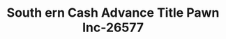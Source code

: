 ---
f_zip-code: 37840
f_state-code: TN
title: South ern Cash Advance Title Pawn Inc-26577
f_phone: 865-435-1111
f_city-only: Oliver Springs
f_address: 611 East Tri County Boulevard Oliver Springs
f_location-unique-id: '26577'
slug: south-ern-cash-advance-title-pawn-inc-26577
updated-on: '2024-05-30T13:46:58.046Z'
created-on: '2024-05-30T13:36:59.803Z'
published-on: '2024-05-30T13:54:32.469Z'
f_city-state: cms/city/oliver-springs-tn.md
f_company: cms/company/south-ern-cash-advance-title-pawn-inc.md
f_state: cms/state/tennessee.md
layout: '[payday-loan].html'
tags: payday-loan
---